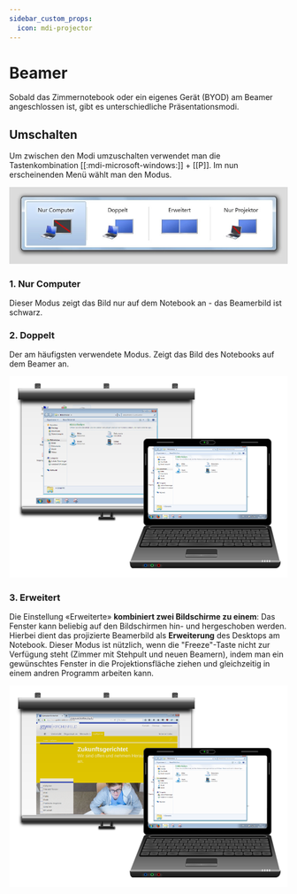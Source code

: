 ```yaml
---
sidebar_custom_props:
  icon: mdi-projector
---
```


#  Beamer


Sobald das Zimmernotebook oder ein eigenes Gerät (BYOD) am Beamer angeschlossen ist, gibt es unterschiedliche Präsentationsmodi. 

## Umschalten
Um zwischen den Modi umzuschalten verwendet man die Tastenkombination [[:mdi-microsoft-windows:]] + [[P]]. Im nun erscheinenden Menü wählt man den Modus. 

![Auswahl des Betriebsmodus für mehrere Bildschirme](./images/windows-p.jpg)

### 1. Nur Computer
Dieser Modus zeigt das Bild nur auf dem Notebook an - das Beamerbild ist schwarz. 

### 2. Doppelt
Der am häufigsten verwendete Modus. Zeigt das Bild des Notebooks auf dem Beamer an. 

![Laptop und Beamer im Klonmodus](./images/klonen.png)

### 3. Erweitert
Die Einstellung «Erweiterte» **kombiniert zwei Bildschirme zu einem**: Das Fenster kann beliebig auf den Bildschirmen hin- und hergeschoben werden. Hierbei dient das projizierte Beamerbild als **Erweiterung** des Desktops am Notebook. Dieser Modus ist nützlich, wenn die "Freeze"-Taste nicht zur Verfügung steht (Zimmer mit Stehpult und neuen Beamern), indem man ein gewünschtes Fenster in die Projektionsfläche ziehen und gleichzeitig in einem andren Programm arbeiten kann.  

![Laptop und Beamer mit erweitertem Desktop](./images/erweiterter-desktop.png)











